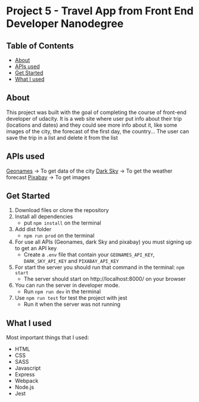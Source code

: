 # Project 5 - Travel App from Front End Developer Nanodegree

## Table of Contents

* [About](#about)
* [APIs used](#apis-used)
* [Get Started](#get-started)
* [What I used](#what-i-used)


## About

This project was built with the goal of completing the course of front-end developer of udacity.
It is a web site where user put info about their trip (locations and dates) and they could see more info about it, like some images of the city, the forecast of the first day, the country... 
The user can save the trip in a list and delete it from the list


## APIs used

[Geonames](http://www.geonames.org/) -> To get data of the city
[Dark Sky](https://darksky.net/dev) -> To get the weather forecast
[Pixabay](https://pixabay.com/) -> To get images


## Get Started

1. Download files or clone the repository
2. Install all dependencies
    * put `npm install` on the terminal
3. Add dist folder
    * `npm run prod` on the terminal
4. For use all APIs (Geonames, dark Sky and pixabay) you must signing up to get an API key
    * Create a `.env` file that contain your `GEONAMES_API_KEY`, `DARK_SKY_API_KEY` and `PIXABAY_API_KEY`
5. For start the server you should run that command in the terminal: `npm start`
    * The server should start on http://localhost:8000/ on your browser
6. You can run the server in developer mode.
    * Run `npm run dev` in the terminal
7. Use `npm run test` for test the project with jest
    * Run it when the server was not running


## What I used

Most important things that I used:
* HTML
* CSS
* SASS
* Javascript
* Express
* Webpack
* Node.js
* Jest